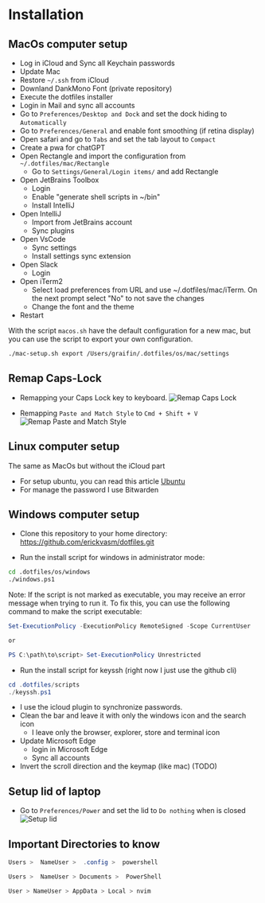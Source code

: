 # Installation

## MacOs computer setup

- Log in iCloud and Sync all Keychain passwords
- Update Mac
- Restore `~/.ssh` from iCloud
- Downland DankMono Font (private repository)
- Execute the dotfiles installer
- Login in Mail and sync all accounts
- Go to `Preferences/Desktop and Dock` and set the dock hiding to `Automatically`
- Go to `Preferences/General` and enable font smoothing (if retina display)
- Open safari and go to `Tabs` and set the tab layout to `Compact`
- Create a pwa for chatGPT
- Open Rectangle and import the configuration from `~/.dotfiles/mac/Rectangle`
  - Go to `Settings/General/Login items/` and add Rectangle
- Open JetBrains Toolbox
  - Login
  - Enable "generate shell scripts in ~/bin"
  - Install IntelliJ
- Open IntelliJ
  - Import from JetBrains account
  - Sync plugins
- Open VsCode
  - Sync settings
  - Install settings sync extension
- Open Slack
  - Login
- Open iTerm2
  - Select load preferences from URL and use ~/.dotfiles/mac/iTerm. On the next prompt select "No" to not save the changes
  - Change the font and the theme
- Restart

With the script `macos.sh` have the default configuration for a new mac, but you can use the script to export your own configuration.

```bash
./mac-setup.sh export /Users/graifin/.dotfiles/os/mac/settings
```

## Remap Caps-Lock

- Remapping your Caps Lock key to keyboard.
  ![Remap Caps Lock](https://i.ibb.co/zXf6R65/Screenshot-2024-01-01-at-2-01-45-PM.png)

- Remapping `Paste and Match Style` to `Cmd + Shift + V`
  ![Remap Paste and Match Style](https://i.ibb.co/XbNSHCt/Screenshot-2024-01-06-at-8-53-52-PM.png)

## Linux computer setup

The same as MacOs but without the iCloud part

- For setup ubuntu, you can read this article 
[Ubuntu](https://medium.com/@erickvasm/ubuntu-setup-29323c81a258)
- For manage the password I use Bitwarden


## Windows computer setup

- Clone this repository to your home directory:
  https://github.com/erickvasm/dotfiles.git

- Run the install script for windows in administrator mode:

```bash
cd .dotfiles/os/windows
./windows.ps1
```

Note: If the script is not marked as executable, you may receive an error message when trying to run it. To fix this, you can use the following command to make the script executable:

```powershell
Set-ExecutionPolicy -ExecutionPolicy RemoteSigned -Scope CurrentUser

or

PS C:\path\to\script> Set-ExecutionPolicy Unrestricted
```

- Run the install script for keyssh (right now I just use the github cli)

```powershell
cd .dotfiles/scripts
./keyssh.ps1
```

- I use the icloud plugin to synchronize passwords.
- Clean the bar and leave it with only the windows icon and the search icon
  - I leave only the browser, explorer, store and terminal icon
- Update Microsoft Edge
  - login in Microsoft Edge
  - Sync all accounts
- Invert the scroll direction and the keymap (like mac) (TODO)

## Setup lid of laptop

- Go to `Preferences/Power` and set the lid to `Do nothing` when is closed
  ![Setup lid](https://i.ibb.co/YjnzHvX/Screenshot-2024-01-02-221952.png "Setup")

## Important Directories to know

```powershell
Users >  NameUser >  .config >  powershell

Users >  NameUser > Documents >  PowerShell

User > NameUser > AppData > Local > nvim
```
